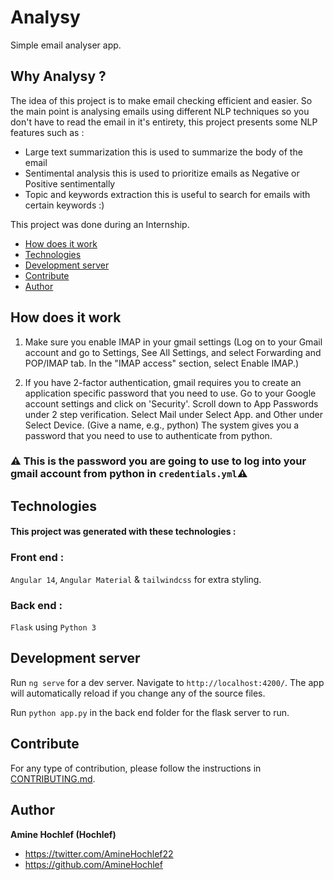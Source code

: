 # Analysy

Simple email analyser app.
## Why Analysy ?

The idea of this project is to make email checking efficient and easier. So the main point is analysing emails using different NLP techniques so you don't have to read the email in it's entirety, this project presents some NLP features such as :

- Large text summarization this is used to summarize the body of the email
- Sentimental analysis this is used to prioritize emails as Negative or Positive sentimentally
- Topic and keywords extraction this is useful to search for emails with certain keywords :)

This project was done during an Internship.

- [How does it work](#how-does-it-work)
- [Technologies](#technologies)
- [Development server](#development-server)
- [Contribute](#contribute)
- [Author](#author)

## How does it work 

1. Make sure you enable IMAP in your gmail settings
(Log on to your Gmail account and go to Settings, See All Settings, and select
 Forwarding and POP/IMAP tab. In the "IMAP access" section, select Enable IMAP.)

2. If you have 2-factor authentication, gmail requires you to create an application
specific password that you need to use. 
Go to your Google account settings and click on 'Security'.
Scroll down to App Passwords under 2 step verification.
Select Mail under Select App. and Other under Select Device. (Give a name, e.g., python)
The system gives you a password that you need to use to authenticate from python.

### ⚠️ This is the password you are going to use to log into your gmail account  from python in `credentials.yml`⚠️

## Technologies

#### This project was generated with these technologies :

### Front end :
`Angular 14`, `Angular Material` & `tailwindcss` for extra styling.
### Back end : 
`Flask` using `Python 3`

## Development server

Run `ng serve` for a dev server. Navigate to `http://localhost:4200/`. The app will automatically reload if you change any of the source files.

Run `python app.py` in the back end folder for the flask server to run.

## Contribute

For any type of contribution, please follow the instructions in [CONTRIBUTING.md](https://github.com/AmineHochlef/Analysy-email-analyser/blob/master/CONTRIBUTING.md).

## Author

**Amine Hochlef (Hochlef)**

- <https://twitter.com/AmineHochlef22>
- <https://github.com/AmineHochlef>